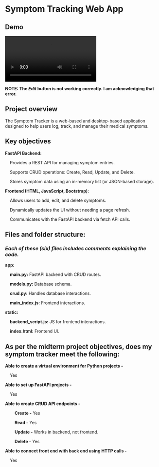 # Symptom Tracking Web App

## Demo

![Symptom Tracking App Demo](SymptomTracker.mp4)

**NOTE: The *Edit* button is not working correctly. I am acknowledging that error.**

## Project overview

The Symptom Tracker is a web-based and desktop-based application designed to help users log, track, and manage their medical symptoms.


## Key objectives

**FastAPI Backend:**

&nbsp;&nbsp;&nbsp;&nbsp;Provides a REST API for managing symptom entries.

&nbsp;&nbsp;&nbsp;&nbsp;Supports CRUD operations: Create, Read, Update, and Delete.

&nbsp;&nbsp;&nbsp;&nbsp;Stores symptom data using an in-memory list (or JSON-based storage).


**Frontend (HTML, JavaScript, Bootstrap):**

&nbsp;&nbsp;&nbsp;&nbsp;Allows users to add, edit, and delete symptoms.

&nbsp;&nbsp;&nbsp;&nbsp;Dynamically updates the UI without needing a page refresh.

&nbsp;&nbsp;&nbsp;&nbsp;Communicates with the FastAPI backend via fetch API calls.


## Files and folder structure:
### ***Each of these (six) files includes comments explaining the code.***

**app:**

&nbsp;&nbsp;&nbsp;&nbsp;**main.py:** FastAPI backend with CRUD routes.

&nbsp;&nbsp;&nbsp;&nbsp;**models.py:** Database schema.

&nbsp;&nbsp;&nbsp;&nbsp;**crud.py:** Handles database interactions.

&nbsp;&nbsp;&nbsp;&nbsp;**main_index.js:** Frontend interactions.

**static:**

&nbsp;&nbsp;&nbsp;&nbsp;**backend_script.js:** JS for frontend interactions.

&nbsp;&nbsp;&nbsp;&nbsp;**index.html:** Frontend UI.



## As per the midterm project objectives, does my symptom tracker meet the following: 

**Able to create a virtual environment for Python projects -** 

&nbsp;&nbsp;&nbsp;&nbsp;Yes

**Able to set up FastAPI projects -** 

&nbsp;&nbsp;&nbsp;&nbsp;Yes

**Able to create CRUD API endpoints -** 


&nbsp;&nbsp;&nbsp;&nbsp;&nbsp;&nbsp;&nbsp;&nbsp;**Create -** Yes

&nbsp;&nbsp;&nbsp;&nbsp;&nbsp;&nbsp;&nbsp;&nbsp;**Read -** Yes

&nbsp;&nbsp;&nbsp;&nbsp;&nbsp;&nbsp;&nbsp;&nbsp;**Update -** Works in backend, not frontend.

&nbsp;&nbsp;&nbsp;&nbsp;&nbsp;&nbsp;&nbsp;&nbsp;**Delete -** Yes

**Able to connect front end with back end using HTTP calls -** 

&nbsp;&nbsp;&nbsp;&nbsp;Yes
